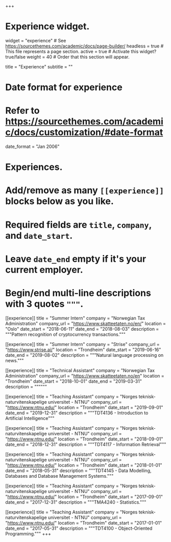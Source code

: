 +++
# Experience widget.
widget = "experience"  # See https://sourcethemes.com/academic/docs/page-builder/
headless = true  # This file represents a page section.
active = true  # Activate this widget? true/false
weight = 40  # Order that this section will appear.

title = "Experience"
subtitle = ""

# Date format for experience
#   Refer to https://sourcethemes.com/academic/docs/customization/#date-format
date_format = "Jan 2006"

# Experiences.
#   Add/remove as many `[[experience]]` blocks below as you like.
#   Required fields are `title`, `company`, and `date_start`.
#   Leave `date_end` empty if it's your current employer.
#   Begin/end multi-line descriptions with 3 quotes `"""`.
[[experience]]
  title = "Summer Intern"
  company = "Norwegian Tax Administration"
  company_url = "https://www.skatteetaten.no/en/"
  location = "Oslo"
  date_start = "2018-06-11"
  date_end = "2018-08-03"
  description = """Pattern recognition of cryptocurrency transactions."""

[[experience]]
  title = "Summer Intern"
  company = "Strise"
  company_url = "https://www.strise.ai/"
  location = "Trondheim"
  date_start = "2019-06-16"
  date_end = "2019-08-02"
  description = """Natural language processing on news."""

[[experience]]
  title = "Technical Assistant"
  company = "Norwegian Tax Administration"
  company_url = "https://www.skatteetaten.no/en"
  location = "Trondheim"
  date_start = "2018-10-01"
  date_end = "2019-03-31"
  description = """"""
  
[[experience]]
  title = "Teaching Assistant"
  company = "Norges teknisk-naturvitenskapelige universitet - NTNU"
  company_url = "https://www.ntnu.edu/"
  location = "Trondheim"
  date_start = "2019-09-01"
  date_end = "2019-12-31"
  description = """TDT4136 - Introduction to Artificial Intelligence"""

[[experience]]
  title = "Teaching Assistant"
  company = "Norges teknisk-naturvitenskapelige universitet - NTNU"
  company_url = "https://www.ntnu.edu/"
  location = "Trondheim"
  date_start = "2018-09-01"
  date_end = "2018-12-31"
  description = """TDT4117 - Information Retrieval"""
  
[[experience]]
  title = "Teaching Assistant"
  company = "Norges teknisk-naturvitenskapelige universitet - NTNU"
  company_url = "https://www.ntnu.edu/"
  location = "Trondheim"
  date_start = "2018-01-01"
  date_end = "2018-05-31"
  description = """TDT4145 - Data Modelling, Databases and Database Management Systems."""
  
[[experience]]
  title = "Teaching Assistant"
  company = "Norges teknisk-naturvitenskapelige universitet - NTNU"
  company_url = "https://www.ntnu.edu/"
  location = "Trondheim"
  date_start = "2017-09-01"
  date_end = "2017-12-31"
  description = """TMA4240 - Statistics."""
  
[[experience]]
  title = "Teaching Assistant"
  company = "Norges teknisk-naturvitenskapelige universitet - NTNU"
  company_url = "https://www.ntnu.edu/"
  location = "Trondheim"
  date_start = "2017-01-01"
  date_end = "2017-05-31"
  description = """TDT4100 - Object-Oriented Programming."""
+++

